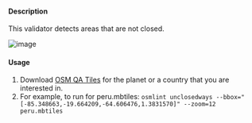 #### Description

This validator detects areas that are not closed. 

![image](https://cloud.githubusercontent.com/assets/10425629/13935875/c9155090-ef87-11e5-9211-099c083f24e2.png)

#### Usage

1. Download [OSM QA Tiles](https://osmlab.github.io/osm-qa-tiles/) for the planet or a country that you are interested in. 
2. For example, to run for peru.mbtiles: `osmlint unclosedways --bbox="[-85.348663,-19.664209,-64.606476,1.3831570]" --zoom=12 peru.mbtiles`
